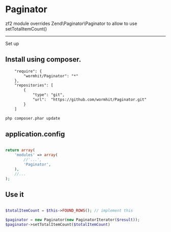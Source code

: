 Paginator
=========

zf2 module overrides Zend\Paginator\Paginator to allow to use setTotalItemCount()


-----
Set up


Install using composer.
---

``` xml
    "require": {
        "wormhit/Paginator": "*"
    },
    "repositories": [
        {
            "type": "git",
            "url":  "https://github.com/wormhit/Paginator.git"
        }
    ]
```

```sh
php composer.phar update
```


application.config
---

``` php

return array(
    'modules' => array(
        //'...',
        'Paginator',
    ),
    //...
);

```


Use it
----


``` php

$totalItemCount = $this->FOUND_ROWS(); // implement this

$paginator = new Paginator(new PaginatorIterator($result));
$paginator->setTotalItemCount($totalItemCount)

```
